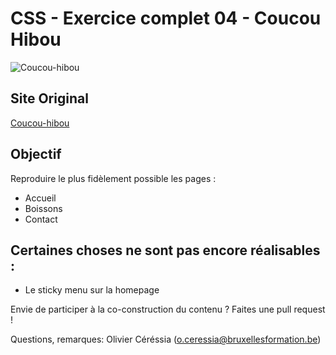 # CSS - Exercice complet 04 - Coucou Hibou #

![Coucou-hibou](http://cepegra-labs.be/webdesign/git/full/03-ara/img/ara-git.jpg)

## Site Original ##

[Coucou-hibou](http://coucouhibou.net)

## Objectif ##

Reproduire le plus fidèlement possible les pages :

- Accueil
- Boissons
- Contact

## Certaines choses ne sont pas encore réalisables : ##

- Le sticky menu sur la homepage

Envie de participer à la co-construction du contenu ? Faites une pull request ! 

Questions, remarques: Olivier Céréssia (o.ceressia@bruxellesformation.be)
